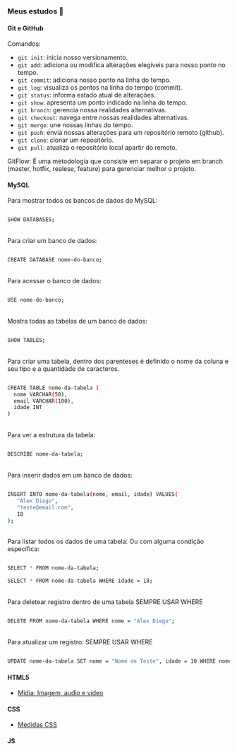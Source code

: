 ### Meus estudos 🧠
#### Git e GitHub
Comandos: 
- `git init`: inicia nosso versionamento.
- `git add`: adiciona ou modifica alterações elegíveis para nosso ponto no tempo.
- `git commit`: adiciona nosso ponto na linha do tempo.
- `git log`: visualiza os pontos na linha do tempo (commit).
- `git status`: informa estado atual de alterações.
- `git show`: apresenta um ponto indicado na linha do tempo.
- `git branch`: gerencia nossa realidades alternativas.
- `git checkout`: navega entre nossas realidades alternativas.
- `git merge`: une nossas linhas do tempo.
- `git push`: envia nossas alterações para um repositório remoto (github).
- `git clone`: clonar um repositório.
- `git pull`: atualiza o repositório local apartir do remoto.

GitFlow: É uma metodologia que consiste em separar o projeto em branch (master, hotfix, realese, feature) para gerenciar melhor o projeto.

#### MySQL
Para mostrar todos os bancos de dados do MySQL:

```sh

SHOW DATABASES;

```
<br />
Para criar um banco de dados:

```sh

CREATE DATABASE nome-do-banco;

```

<br />
Para acessar o banco de dados:

```sh

USE nome-do-banco;

```

<br />
Mostra todas as tabelas de um banco de dados:

```sh

SHOW TABLES;

```

<br />
Para criar uma tabela, dentro dos parenteses é definido o nome da coluna e seu tipo e a quantidade de caracteres.

```sh

CREATE TABLE nome-da-tabela (
  nome VARCHAR(50),
  email VARCHAR(100),
  idade INT
)

```

<br />
Para ver a estrutura da tabela:

```sh

DESCRIBE nome-da-tabela;

```

<br />
Para inserir dados em um banco de dados:

```sh

INSERT INTO nome-da-tabela(nome, email, idade) VALUES(
   "Alex Diego",
   "teste@email.com",
   18
);

```

<br />
Para listar todos os dados de uma tabela:
Ou com alguma condição especifica:

```sh

SELECT * FROM nome-da-tabela;

SELECT * FROM nome-da-tabela WHERE idade = 18;

```

<br />
Para deletear registro dentro de uma tabela SEMPRE USAR WHERE

```sh

DELETE FROM nome-da-tabela WHERE nome = "Alex Diego";

```

<br />
Para atualizar um registro: SEMPRE USAR WHERE

```sh

UPDATE nome-da-tabela SET nome = "Nome de Teste", idade = 10 WHERE nome = "Alex Diego";

```

  
  
#### HTML5
- [Midia: Imagem, audio e video](https://github.com/alexdiegoo/estudos/blob/main/html5/midia.md)
#### CSS
- [Medidas CSS](https://github.com/alexdiegoo/estudos/blob/main/css/medidas.md)
#### JS
